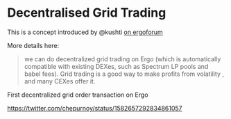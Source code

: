 # Decentralised Grid Trading

This is a concept introduced by @kushti [on ergoforum](https://www.ergoforum.org/t/decentralized-grid-trading-on-ergo/)


More details here:

> we can do decentralized grid trading on Ergo (which is automatically compatible with existing DEXes, such as Spectrum LP pools and babel fees). Grid trading is a good way to make profits from volatility , and many CEXes offer it.

First decentralized grid order transaction on Ergo

https://twitter.com/chepurnoy/status/1582657292834861057